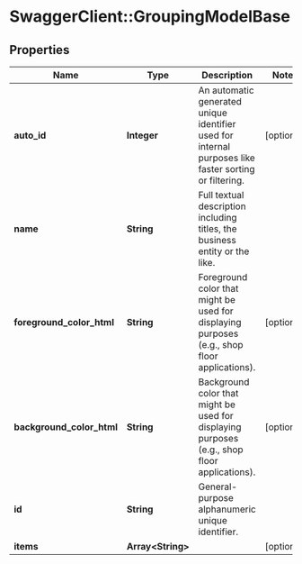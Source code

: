 # SwaggerClient::GroupingModelBase

## Properties
Name | Type | Description | Notes
------------ | ------------- | ------------- | -------------
**auto_id** | **Integer** | An automatic generated unique identifier used for internal purposes like faster sorting or filtering. | [optional] 
**name** | **String** | Full textual description including titles, the business entity or the like. | 
**foreground_color_html** | **String** | Foreground color that might be used for displaying purposes (e.g., shop floor applications). | [optional] 
**background_color_html** | **String** | Background color that might be used for displaying purposes (e.g., shop floor applications). | [optional] 
**id** | **String** | General-purpose alphanumeric unique identifier. | 
**items** | **Array&lt;String&gt;** |  | [optional] 


